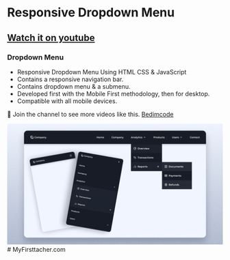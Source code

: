 # Responsive Dropdown Menu
## [Watch it on youtube](https://youtu.be/rlFjsp4BtRA)
### Dropdown Menu

- Responsive Dropdown Menu Using HTML CSS & JavaScript
- Contains a responsive navigation bar.
- Contains dropdown menu & a submenu.
- Developed first with the Mobile First methodology, then for desktop.
- Compatible with all mobile devices.

💙 Join the channel to see more videos like this. [Bedimcode](https://www.youtube.com/@Bedimcode)

![preview img](/preview.png)
#   M y F i r s t t a c h e r . c o m 
 
 